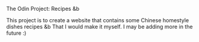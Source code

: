 The Odin Project: Recipes &b

This project is to create a website that contains some Chinese homestyle dishes recipes &b
That I would make it myself. I may be adding more in the future :)